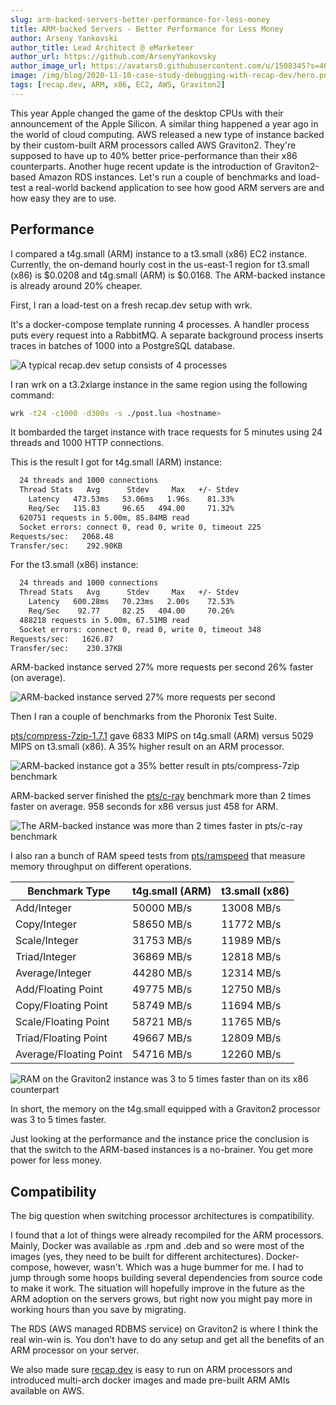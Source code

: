 ```yaml
---
slug: arm-backed-servers-better-performance-for-less-money
title: ARM-backed Servers - Better Performance for Less Money
author: Arseny Yankovski
author_title: Lead Architect @ eMarketeer
author_url: https://github.com/ArsenyYankovsky
author_image_url: https://avatars0.githubusercontent.com/u/1508345?s=460&u=3f36532a8ad64bd1d110c00a4eb438600d60cb92&v=4
image: /img/blog/2020-11-10-case-study-debugging-with-recap-dev/hero.png
tags: [recap.dev, ARM, x86, EC2, AWS, Graviton2]
---
```


This year Apple changed the game of the desktop CPUs with their announcement of the Apple Silicon. 
A similar thing happened a year ago in the world of cloud computing. 
AWS released a new type of instance backed by their custom-built ARM processors called AWS Graviton2.
They're supposed to have up to 40% better price-performance than their x86 counterparts. 
Another huge recent update is the introduction of Graviton2-based Amazon RDS instances.
Let's run a couple of benchmarks and load-test a real-world backend application to see how good ARM servers are and how easy they are to use.

## Performance

I compared a t4g.small (ARM) instance to a t3.small (x86) EC2 instance. 
Currently, the on-demand hourly cost in the us-east-1 region for t3.small (x86) is $0.0208 and t4g.small (ARM) is $0.0168.
The ARM-backed instance is already around 20% cheaper.

First, I ran a load-test on a fresh recap.dev setup with wrk.

It's a docker-compose template running 4 processes.
A handler process puts every request into a RabbitMQ.
A separate background process inserts traces in batches of 1000 into a PostgreSQL database.

![A typical recap.dev setup consists of 4 processes](/img/blog/2020-12-15-arm-backed-servers-better-performance-for-less-money/load-test-schema.png "A typical recap.dev setup consists of 4 processes")

I ran wrk on a t3.2xlarge instance in the same region using the following command:

```bash
wrk -t24 -c1000 -d300s -s ./post.lua <hostname>
```

It bombarded the target instance with trace requests for 5 minutes using 24 threads and 1000 HTTP connections.

This is the result I got for t4g.small (ARM) instance:

```bash
  24 threads and 1000 connections
  Thread Stats   Avg      Stdev     Max   +/- Stdev
    Latency   473.53ms   53.06ms   1.96s    81.33%
    Req/Sec   115.83     96.65   494.00     71.32%
  620751 requests in 5.00m, 85.84MB read
  Socket errors: connect 0, read 0, write 0, timeout 225
Requests/sec:   2068.48
Transfer/sec:    292.90KB
```

For the t3.small (x86) instance:

```bash
  24 threads and 1000 connections
  Thread Stats   Avg      Stdev     Max   +/- Stdev
    Latency   600.28ms   70.23ms   2.00s    72.53%
    Req/Sec    92.77     82.25   404.00     70.26%
  488218 requests in 5.00m, 67.51MB read
  Socket errors: connect 0, read 0, write 0, timeout 348
Requests/sec:   1626.87
Transfer/sec:    230.37KB
```

ARM-backed instance served 27% more requests per second 26% faster (on average).

![ARM-backed instance served 27% more requests per second](/img/blog/2020-12-15-arm-backed-servers-better-performance-for-less-money/rps-graph.png "ARM-backed instance served 27% more requests per second")

Then I ran a couple of benchmarks from the Phoronix Test Suite. 

[pts/compress-7zip-1.7.1](https://openbenchmarking.org/test/pts/compress-7zip) gave 6833 MIPS on t4g.small (ARM) versus 5029 MIPS on t3.small (x86). A 35% higher result on an ARM processor.

![ARM-backed instance got a 35% better result in pts/compress-7zip benchmark](/img/blog/2020-12-15-arm-backed-servers-better-performance-for-less-money/7zip-graph.png "ARM-backed instance got a 35% better result in pts/compress-7zip benchmark")

ARM-backed server finished the [pts/c-ray](https://openbenchmarking.org/test/pts/c-ray) benchmark more than 2 times faster on average. 958 seconds for x86 versus just 458 for ARM.

![The ARM-backed instance was more than 2 times faster in pts/c-ray benchmark](/img/blog/2020-12-15-arm-backed-servers-better-performance-for-less-money/c-ray-graph.png "ARM-backed instance was almost 2 times faster in pts/c-ray benchmark")

I also ran a bunch of RAM speed tests from [pts/ramspeed](https://openbenchmarking.org/test/pts/ramspeed-1.4.3) that measure memory throughput on different operations.

| Benchmark Type         | t4g.small (ARM) | t3.small (x86) |
|------------------------|-----------------|----------------|
| Add/Integer            | 50000 MB/s      | 13008 MB/s     |
| Copy/Integer           | 58650 MB/s      | 11772 MB/s     |
| Scale/Integer          | 31753 MB/s      | 11989 MB/s     |
| Triad/Integer          | 36869 MB/s      | 12818 MB/s     |
| Average/Integer        | 44280 MB/s      | 12314 MB/s     |
| Add/Floating Point     | 49775 MB/s      | 12750 MB/s     |
| Copy/Floating Point    | 58749 MB/s      | 11694 MB/s     |
| Scale/Floating Point   | 58721 MB/s      | 11765 MB/s     |
| Triad/Floating Point   | 49667 MB/s      | 12809 MB/s     |
| Average/Floating Point | 54716 MB/s      | 12260 MB/s     |

![RAM on the Graviton2 instance was 3 to 5 times faster than on its x86 counterpart](/img/blog/2020-12-15-arm-backed-servers-better-performance-for-less-money/ramspeed-graph.png "RAM on the Graviton2 instance was 3 to 5 times faster than on its x86 counterpart")

In short, the memory on the t4g.small equipped with a Graviton2 processor was 3 to 5 times faster.

Just looking at the performance and the instance price the conclusion is that the switch to the ARM-based instances is a no-brainer. You get more power for less money.

## Compatibility

The big question when switching processor architectures is compatibility.

I found that a lot of things were already recompiled for the ARM processors. 
Mainly, Docker was available as .rpm and .deb and so were most of the images (yes, they need to be built for different architectures).
Docker-compose, however, wasn't. Which was a huge bummer for me. 
I had to jump through some hoops building several dependencies from source code to make it work. 
The situation will hopefully improve in the future as the ARM adoption on the servers grows, 
but right now you might pay more in working hours than you save by migrating.

The RDS (AWS managed RDBMS service) on Graviton2 is where I think the real win-win is. 
You don't have to do any setup and get all the benefits of an ARM processor on your server.

We also made sure [recap.dev](https://recap.dev/) is easy to run on ARM processors and introduced multi-arch docker images and made pre-built ARM AMIs available on AWS.
